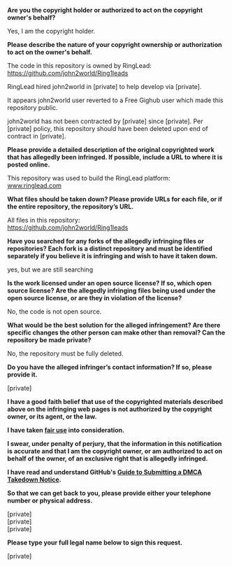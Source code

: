 **Are you the copyright holder or authorized to act on the copyright owner's behalf?**

Yes, I am the copyright holder.

**Please describe the nature of your copyright ownership or authorization to act on the owner's behalf.**

The code in this repository is owned by RingLead:  
https://github.com/john2world/Ring1leads

RingLead hired john2world in [private] to help develop via [private].

It appears john2world user reverted to a Free Gighub user which made this repository public.

john2world has not been contracted by [private] since [private]. Per [private] policy, this repository should have been deleted upon end of contract in [private].

**Please provide a detailed description of the original copyrighted work that has allegedly been infringed. If possible, include a URL to where it is posted online.**

This repository was used to build the RingLead platform:  
www.ringlead.com

**What files should be taken down? Please provide URLs for each file, or if the entire repository, the repository’s URL.**

All files in this repository:  
https://github.com/john2world/Ring1leads

**Have you searched for any forks of the allegedly infringing files or repositories? Each fork is a distinct repository and must be identified separately if you believe it is infringing and wish to have it taken down.**

yes, but we are still searching

**Is the work licensed under an open source license? If so, which open source license? Are the allegedly infringing files being used under the open source license, or are they in violation of the license?**

No, the code is not open source.

**What would be the best solution for the alleged infringement? Are there specific changes the other person can make other than removal? Can the repository be made private?**

No, the repository must be fully deleted.

**Do you have the alleged infringer’s contact information? If so, please provide it.**

[private]

**I have a good faith belief that use of the copyrighted materials described above on the infringing web pages is not authorized by the copyright owner, or its agent, or the law.**

**I have taken <a href="https://www.lumendatabase.org/topics/22">fair use</a> into consideration.**

**I swear, under penalty of perjury, that the information in this notification is accurate and that I am the copyright owner, or am authorized to act on behalf of the owner, of an exclusive right that is allegedly infringed.**

**I have read and understand GitHub's <a href="https://docs.github.com/articles/guide-to-submitting-a-dmca-takedown-notice/">Guide to Submitting a DMCA Takedown Notice</a>.**

**So that we can get back to you, please provide either your telephone number or physical address.**

[private]  
[private]  
[private]

**Please type your full legal name below to sign this request.**

[private]
